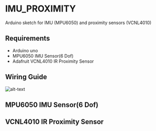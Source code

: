 # IMU_PROXIMITY
Arduino sketch for IMU (MPU6050) and proximity sensors (VCNL4010)

## Requirements
* Arduino uno
* MPU6050 IMU Sensor(6 Dof)
* Adafruit VCNL4010 IR Proximity Sensor

## Wiring Guide
![alt-text](https://github.com/EE3-DTPRJ-Robot-Intelligence/IMU_PROXIMITY/blob/master/IMU_PROX_WIRING.jpg?raw=true)

## MPU6050 IMU Sensor(6 Dof)

## VCNL4010 IR Proximity Sensor
